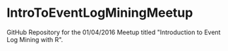 # IntroToEventLogMiningMeetup
GitHub Repository for the 01/04/2016 Meetup titled "Introduction to Event Log Mining with R".
